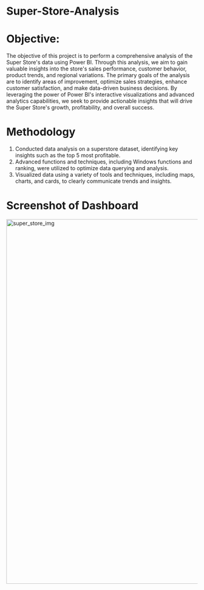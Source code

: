 # Super-Store-Analysis

# Objective:

The objective of this project is to perform a comprehensive analysis of the Super Store's data using Power BI. Through this analysis, we aim to gain valuable insights into the store's sales performance, customer behavior, product trends, and regional variations. The primary goals of the analysis are to identify areas of improvement, optimize sales strategies, enhance customer satisfaction, and make data-driven business decisions. By leveraging the power of Power BI's interactive visualizations and advanced analytics capabilities, we seek to provide actionable insights that will drive the Super Store's growth, profitability, and overall success.


# Methodology
1)	Conducted data analysis on a superstore dataset, identifying key insights such as the top 5 most profitable.
2)	Advanced functions and techniques, including Windows functions and ranking, were utilized to optimize data querying and analysis.
3)	Visualized data using a variety of tools and techniques, including maps, charts, and cards, to clearly communicate trends and insights.


# Screenshot of Dashboard

<img width="960" alt="super_store_img" src="https://github.com/PrateekL24/Super-Store-Analysis/assets/93835658/b6b48372-8f48-4fd1-876f-ee12cd808145">
